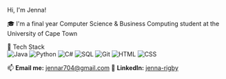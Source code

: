 Hi, I'm Jenna!

🎓 I'm a final year Computer Science & Business Computing student at the University of Cape Town  

🔧 Tech Stack
<br>
![Java](https://img.shields.io/badge/-Java-007396?style=flat&logo=java)
![Python](https://img.shields.io/badge/-Python-3776AB?style=flat&logo=python)
![C#](https://img.shields.io/badge/-C%23-239120?style=flat&logo=c-sharp)
![SQL](https://img.shields.io/badge/-SQL-CC2927?style=flat&logo=sql)
![Git](https://img.shields.io/badge/-Git-F05032?style=flat&logo=git)
![HTML](https://img.shields.io/badge/-HTML-E34F26?style=flat&logo=html5)
![CSS](https://img.shields.io/badge/-CSS-1572B6?style=flat&logo=css3)

📫 **Email me:** [jennar704@gmail.com](mailto:jennar704@gmail.com)
🔗 **LinkedIn:** [jenna-rigby](https://www.linkedin.com/in/jenna-rigby-0a7579281/)

